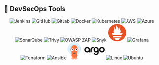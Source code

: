 ## 🔐 DevSecOps Tools

<p align="center">

  <!-- CI/CD -->
  <img src="https://cdn.jsdelivr.net/gh/devicons/devicon/icons/jenkins/jenkins-original.svg" width="60" alt="Jenkins"/>
  <img src="https://cdn.jsdelivr.net/gh/devicons/devicon/icons/github/github-original.svg" width="60" alt="GitHub"/>
  <img src="https://cdn.jsdelivr.net/gh/devicons/devicon/icons/gitlab/gitlab-original.svg" width="60" alt="GitLab"/>

  <!-- Containers & Orchestration -->
  <img src="https://cdn.jsdelivr.net/gh/devicons/devicon/icons/docker/docker-original.svg" width="60" alt="Docker"/>
  <img src="https://cdn.jsdelivr.net/gh/devicons/devicon/icons/kubernetes/kubernetes-plain.svg" width="60" alt="Kubernetes"/>

  <!-- Cloud -->
  <img src="https://cdn.worldvectorlogo.com/logos/aws-2.svg" width="60" alt="AWS"/>
  <img src="https://cdn.jsdelivr.net/gh/devicons/devicon/icons/azure/azure-original.svg" width="60" alt="Azure"/>

  <!-- Security -->
  <img src="https://user-images.githubusercontent.com/122774239/266847097-9c7fe6aa-56a3-4bc1-bac2-0591091c17a4.png" width="80" alt="SonarQube"/>
  <img src="https://user-images.githubusercontent.com/122774239/266847166-3076f7c2-83aa-439f-b059-2a31d1cd8e60.png" width="70" alt="Trivy"/>
  <img src="https://cdn.jsdelivr.net/gh/devicons/devicon/icons/owasp/owasp-original.svg" width="60" alt="OWASP ZAP"/>
  <img src="https://upload.wikimedia.org/wikipedia/commons/4/46/Snyk-logo.svg" width="80" alt="Snyk"/>

  <!-- Monitoring -->
  <img src="https://raw.githubusercontent.com/cncf/artwork/main/projects/prometheus/icon/color/prometheus-icon-color.svg" width="60" alt="Prometheus"/>
  <img src="https://upload.wikimedia.org/wikipedia/commons/3/3b/Grafana_icon.svg" width="60" alt="Grafana"/>

  <!-- Infra as Code -->
  <img src="https://cdn.jsdelivr.net/gh/devicons/devicon/icons/terraform/terraform-original.svg" width="60" alt="Terraform"/>
  <img src="https://cdn.jsdelivr.net/gh/devicons/devicon/icons/ansible/ansible-original.svg" width="60" alt="Ansible"/>

  <!-- CD -->
  <img src="https://raw.githubusercontent.com/cncf/artwork/main/projects/argo/horizontal/color/argo-horizontal-color.png" width="120" alt="Argo CD"/>

  <!-- OS -->
  <img src="https://cdn.jsdelivr.net/gh/devicons/devicon/icons/linux/linux-original.svg" width="60" alt="Linux"/>
  <img src="https://cdn.jsdelivr.net/gh/devicons/devicon/icons/ubuntu/ubuntu-plain.svg" width="60" alt="Ubuntu"/>

</p>
